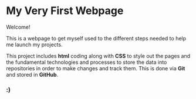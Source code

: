 # My Very First Webpage

Welcome!

This is a webpage to get myself used to the different steps needed to help me launch my projects.

This project includes __html__ coding along with __CSS__ to style out the pages and the fundamental technologies and processes to store the data into repositories in order to make changes and track them. This is done via __Git__ and stored in __GitHub__.

### :)

